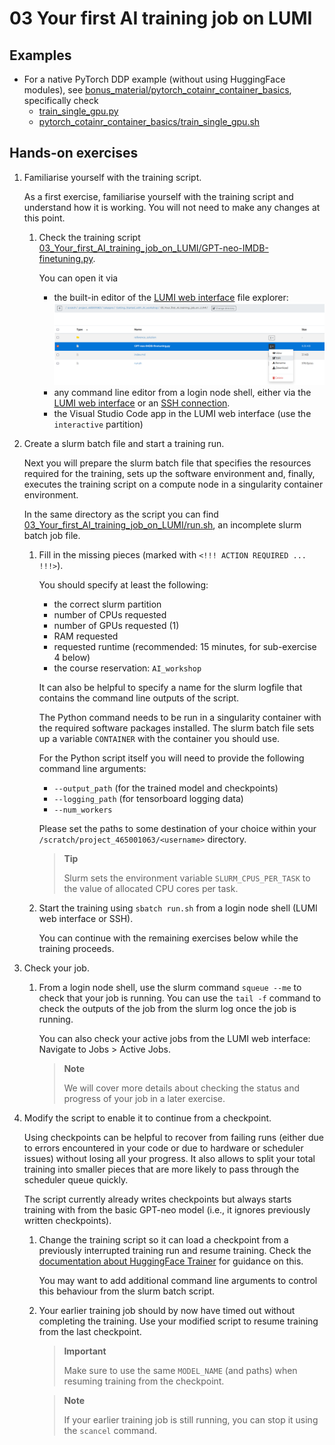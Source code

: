 # 03 Your first AI training job on LUMI

## Examples

- For a native PyTorch DDP example (without using HuggingFace modules), see [bonus_material/pytorch_cotainr_container_basics](bonus_material/pytorch_cotainr_container_basics), specifically check
  - [train_single_gpu.py](bonus_material/pytorch_cotainr_container_basics/train_single_gpu.py)
  - [pytorch_cotainr_container_basics/train_single_gpu.sh](bonus_material/pytorch_cotainr_container_basics/train_single_gpu.sh)

## Hands-on exercises

1. Familiarise yourself with the training script.

   As a first exercise, familiarise yourself with the training script and understand how it is working. You will not need to make any changes at this point.

   1. Check the training script [03_Your_first_AI_training_job_on_LUMI/GPT-neo-IMDB-finetuning.py](GPT-neo-IMDB-finetuning.py).

        You can open it via
        - the built-in editor of the [LUMI web interface](https://lumi.csc.fi) file explorer: ![Open the LUMI web interface file editor by navigating to a file, clicking the "three dots" menu button and then selecting "Edit"](images/lumi_web_interface_edit_file.png)
        - any command line editor from a login node shell, either via the [LUMI web interface](https://lumi.csc.fi) or an [SSH connection](https://docs.lumi-supercomputer.eu/firststeps/loggingin/).
        - the Visual Studio Code app in the LUMI web interface (use the `interactive` partition)

2. Create a slurm batch file and start a training run.

    Next you will prepare the slurm batch file that specifies the resources required for the training, sets up the software environment and, finally, executes the training script on a compute node in a singularity container environment.

    In the same directory as the script you can find [03_Your_first_AI_training_job_on_LUMI/run.sh](03_Your_first_AI_training_job_on_LUMI/run.sh), an incomplete slurm batch job file.

    1. Fill in the missing pieces (marked with `<!!! ACTION REQUIRED ... !!!>`).

        You should specify at least the following:
        - the correct slurm partition
        - number of CPUs requested
        - number of GPUs requested (1)
        - RAM requested
        - requested runtime (recommended: 15 minutes, for sub-exercise 4 below)
        - the course reservation: `AI_workshop`
  
        It can also be helpful to specify a name for the slurm logfile that contains the command line outputs of the script.

        The Python command needs to be run in a singularity container with the required software packages installed. The slurm batch file sets up a variable `CONTAINER`
        with the container you should use.

        For the Python script itself you will need to provide the following command line arguments:
        - `--output_path` (for the trained model and checkpoints)
        - `--logging_path` (for tensorboard logging data)
        - `--num_workers`
  
        Please set the paths to some destination of your choice within your `/scratch/project_465001063/<username>` directory.
  
        > **Tip**
        >
        > Slurm sets the environment variable `SLURM_CPUS_PER_TASK` to the value of allocated CPU cores per task.

    2. Start the training using `sbatch run.sh` from a login node shell (LUMI web interface or SSH).

        You can continue with the remaining exercises below while the training proceeds.

3. Check your job.

    1. From a login node shell, use the slurm command `squeue --me` to check that your job is running. You can use the `tail -f` command to check the outputs of the job from the slurm log once the job is running.

        You can also check your active jobs from the LUMI web interface: Navigate to Jobs > Active Jobs.

        > **Note**
        >
        > We will cover more details about checking the status and progress of your job in a later exercise.

4. Modify the script to enable it to continue from a checkpoint.

    Using checkpoints can be helpful to recover from failing runs (either due to errors encountered in your code or due to hardware or scheduler issues) without losing all your progress. It also allows to split your total training into smaller pieces that are more likely to pass through the scheduler queue quickly.

    The script currently already writes checkpoints but always starts training with from the basic GPT-neo model (i.e., it ignores previously written checkpoints).

    1. Change the training script so it can load a checkpoint from a previously interrupted training run and resume training. Check the [documentation about HuggingFace Trainer](https://huggingface.co/docs/transformers/main_classes/trainer) for guidance on this.

        You may want to add additional command line arguments to control this behaviour from the slurm batch script.

    2. Your earlier training job should by now have timed out without completing the training. Use your modified script to resume training from the last checkpoint.

        > **Important**
        >
        > Make sure to use the same `MODEL_NAME` (and paths) when resuming training from the checkpoint.

        > **Note**
        >
        > If your earlier training job is still running, you can stop it using the `scancel` command.
